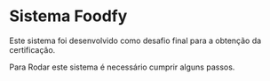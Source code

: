 # Sistema Foodfy

Este sistema foi desenvolvido como desafio final para a obtenção da certificação.

Para Rodar este sistema é necessário cumprir alguns passos.
